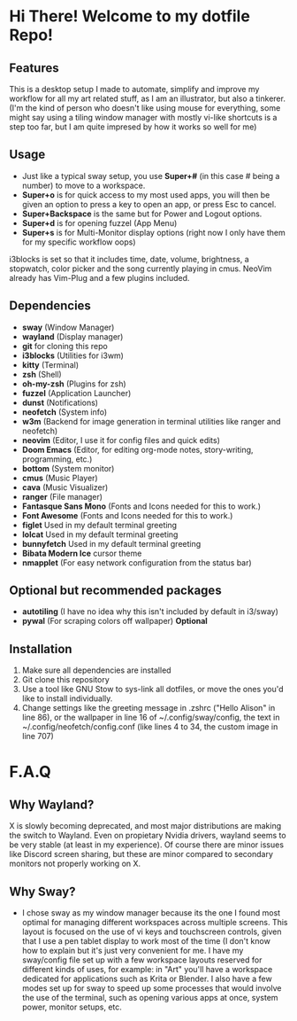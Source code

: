 # Hi There! Welcome to my dotfile Repo!

## Features

This is a desktop setup I made to automate, simplify and improve my workflow for all my art related stuff, as I am an illustrator, but also a tinkerer. (I'm the kind of person who doesn't like using mouse for everything, some might say using a tiling window manager with mostly vi-like shortcuts is a step too far, but I am quite impresed by how it works so well for me)

## Usage

- Just like a typical sway setup, you use **Super+#** (in this case # being a number) to move to a workspace.
- **Super+o** is for quick access to my most used apps, you will then be given an option to press a key to open an app, or press Esc to cancel.
- **Super+Backspace** is the same but for Power and Logout options.
- **Super+d** is for opening fuzzel (App Menu)
- **Super+s** is for Multi-Monitor display options (right now I only have them for my specific workflow oops)

i3blocks is set so that it includes time, date, volume, brightness, a stopwatch, color picker and the song currently playing in cmus.
NeoVim already has Vim-Plug and a few plugins included.

## Dependencies

- **sway** (Window Manager)
- **wayland** (Display manager)
- **git** for cloning this repo
- **i3blocks** (Utilities for i3wm)
- **kitty** (Terminal)
- **zsh** (Shell)
- **oh-my-zsh** (Plugins for zsh)
- **fuzzel** (Application Launcher)
- **dunst** (Notifications)
- **neofetch** (System info)
- **w3m** (Backend for image generation in terminal utilities like ranger and neofetch)
- **neovim** (Editor, I use it for config files and quick edits)
- **Doom Emacs** (Editor, for editing org-mode notes, story-writing, programming, etc.)
- **bottom** (System monitor)
- **cmus** (Music Player)
- **cava** (Music Visualizer)
- **ranger** (File manager)
- **Fantasque Sans Mono** (Fonts and Icons needed for this to work.)
- **Font Awesome** (Fonts and Icons needed for this to work.)
- **figlet** Used in my default terminal greeting
- **lolcat** Used in my default terminal greeting
- **bunnyfetch**  Used in my default terminal greeting
- **Bibata Modern Ice** cursor theme
- **nmapplet** (For easy network configuration from the status bar)

## Optional but recommended packages

- **autotiling** (I have no idea why this isn't included by default in i3/sway)
- **pywal** (For scraping colors off wallpaper) **Optional**

## Installation
1. Make sure all dependencies are installed
2. Git clone this repository
3. Use a tool like GNU Stow to sys-link all dotfiles, or move the ones you'd like to install individually.
4. Change settings like the greeting message in .zshrc ("Hello Alison" in line 86), or the wallpaper in line 16 of ~/.config/sway/config, the text in ~/.config/neofetch/config.conf (like lines 4 to 34, the custom image in line 707)

# F.A.Q

## Why Wayland?
X is slowly becoming deprecated, and most major distributions are making the switch to Wayland. Even on propietary Nvidia drivers, wayland seems to be very stable (at least in my experience). Of course there are minor issues like Discord screen sharing, but these are minor compared to secondary monitors not properly working on X.

## Why Sway?
- I chose sway as my window manager because its the one I found most optimal for managing different workspaces across multiple screens. This layout is focused on the use of vi keys and touchscreen controls, given that I use a pen tablet display to work most of the time (I don't know how to explain but it's just very convenient for me. I have my sway/config file set up with a few workspace layouts reserved for different kinds of uses, for example: in "Art" you'll have a workspace dedicated for applications such as Krita or Blender. I also have a few modes set up for sway to speed up some processes that would involve the use of the terminal, such as opening various apps at once, system power, monitor setups, etc.
